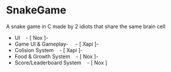 # SnakeGame
A snake game in C made by 2 idiots that share the same brain cell

-  UI    - [ Nox ]-
-  Game UI & Gameplay-     - [ Xapi ]-
-  Colision System    - [ Xapi ]-
-  Food & Growth System    - [ Nox ]-
-  Score/Leaderboard System    - [ Nox ]
